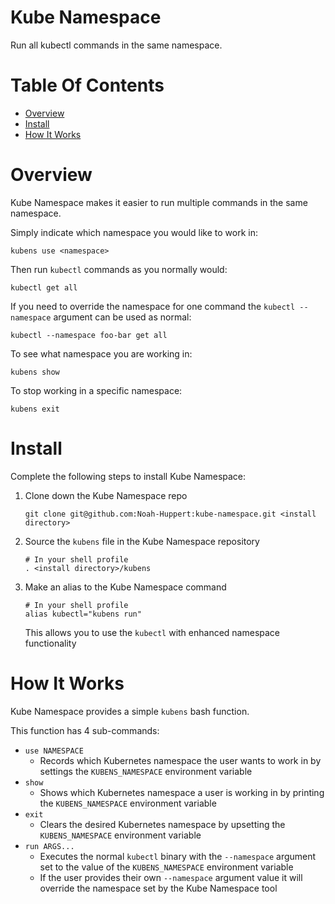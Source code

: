 # Kube Namespace
Run all kubectl commands in the same namespace.

# Table Of Contents
- [Overview](#overview)
- [Install](#install)
- [How It Works](#how-it-works)

# Overview
Kube Namespace makes it easier to run multiple commands in the same namespace.  

Simply indicate which namespace you would like to work in:

```
kubens use <namespace>
```

Then run `kubectl` commands as you normally would:

```
kubectl get all
```

If you need to override the namespace for one command the `kubectl --namespace` 
argument can be used as normal:

```
kubectl --namespace foo-bar get all
```

To see what namespace you are working in:

```
kubens show
```

To stop working in a specific namespace:

```
kubens exit
```


# Install
Complete the following steps to install Kube Namespace:

1. Clone down the Kube Namespace repo
   ```
   git clone git@github.com:Noah-Huppert:kube-namespace.git <install directory>
   ```
2. Source the `kubens` file in the Kube Namespace repository
   ```
   # In your shell profile
   . <install directory>/kubens
   ```
3. Make an alias to the Kube Namespace command
   ```
   # In your shell profile
   alias kubectl="kubens run"
   ```
   This allows you to use the `kubectl` with enhanced namespace functionality

# How It Works
Kube Namespace provides a simple `kubens` bash function.  

This function has 4 sub-commands:

- `use NAMESPACE`
	- Records which Kubernetes namespace the user wants to work in by 
	  settings the `KUBENS_NAMESPACE` environment variable
- `show`
	- Shows which Kubernetes namespace a user is working in by printing the 
	  `KUBENS_NAMESPACE` environment variable
- `exit`
	- Clears the desired Kubernetes namespace by upsetting the 
	  `KUBENS_NAMESPACE` environment variable
- `run ARGS...`
	- Executes the normal `kubectl` binary with the `--namespace` argument 
	  set to the value of the `KUBENS_NAMESPACE` environment variable
	- If the user provides their own `--namespace` argument value it will 
	  override the namespace set by the Kube Namespace tool
